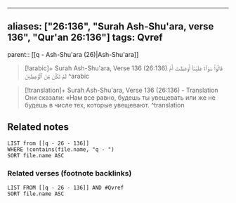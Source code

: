 
---
aliases: ["26:136", "Surah Ash-Shu'ara, verse 136", "Qur'an 26:136"]
tags: Qvref
---

parent:: [[q - Ash-Shu'ara (26)|Ash-Shu'ara]]

> [!arabic]+ Surah Ash-Shu'ara, Verse 136 (26:136)
> <span class="quran-arabic">قَالُوا۟ سَوَآءٌ عَلَيْنَآ أَوَعَظْتَ أَمْ لَمْ تَكُن مِّنَ ٱلْوَٰعِظِينَ</span>
^arabic

> [!translation]+ Surah Ash-Shu'ara, Verse 136 (26:136) - Translation
> Они сказали: «Нам все равно, будешь ты увещевать или же не будешь в числе тех, которые увещевают.
^translation



## Related notes
```dataview
LIST from [[q - 26 - 136]]
WHERE !contains(file.name, "q - ")
SORT file.name ASC
```

### Related verses (footnote backlinks)
```dataview
LIST FROM [[q - 26 - 136]] AND #Qvref
SORT file.name ASC
```

